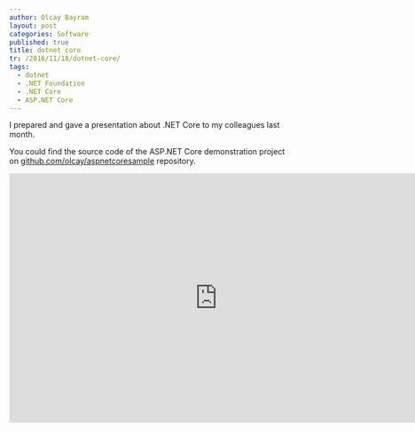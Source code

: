 ```yaml
---
author: Olcay Bayram
layout: post
categories: Software
published: true
title: dotnet core
tr: /2016/11/18/dotnet-core/
tags:
  - dotnet
  - .NET Foundation
  - .NET Core
  - ASP.NET Core
---
```

I prepared and gave a presentation about .NET Core to my colleagues last month.

You could find the source code of the ASP.NET Core demonstration project on [github.com/olcay/aspnetcoresample](https://github.com/olcay/aspnetcoresample) repository.

<iframe src="https://docs.google.com/presentation/d/1lXhy0Ld_iJ7y1GCLSbMgn2d7Z52bvtDMxhynnlp2BKQ/embed?start=false&loop=false&delayms=3000" frameborder="0" width="750" height="450" allowfullscreen="true" mozallowfullscreen="true" webkitallowfullscreen="true"></iframe>
